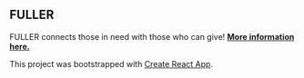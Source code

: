 ## FULLER

FULLER connects those in need with those who can give!
[**More information here.**](https://devpost.com/software/n-ndl9q6)

This project was bootstrapped with [Create React App](https://github.com/facebook/create-react-app).
